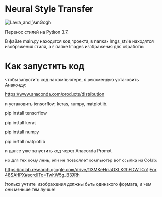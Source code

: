 # Neural Style Transfer

![Lavra_and_VanGogh](https://user-images.githubusercontent.com/78104458/197518993-a154af12-55d2-436e-8e33-a0546dac396c.png)

Перенос стилей на Python 3.7.

В файле main.py находится код проекта, в папках Imgs_style 
находятся изображения стиля, а в папке Images изображения для обработки

# Как запустить код
чтобы запустить код на компьютере, я рекомендую установить Анаконду:

https://www.anaconda.com/products/distribution

и установить tensorflow, keras, numpy, matplotlib.

  pip install tensorflow

  pip install keras

  pip install numpy

  pip install matplotlib

и далее уже запустить код через Anaconda Prompt

но для тех кому лень, или не позволяет компьютер вот ссылка на Colab:

https://colab.research.google.com/drive/113MKeHmaOXLKGhFDWTOo1jEor48SAHPX#scrollTo=TwKW5g_B39Rh

!только учтите, изображения должны быть одинакого формата, и чем они меньше тем лучше!
